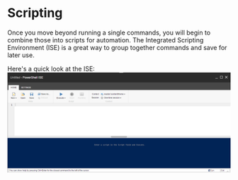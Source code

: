 # Scripting

Once you move beyond running a single commands, you will begin to combine those into scripts for automation.
The Integrated Scripting Environment (ISE) is a great way to group together commands and save for later use.

Here's a quick look at the ISE:
![ISE](images/screenshots/ise-empty.png)
